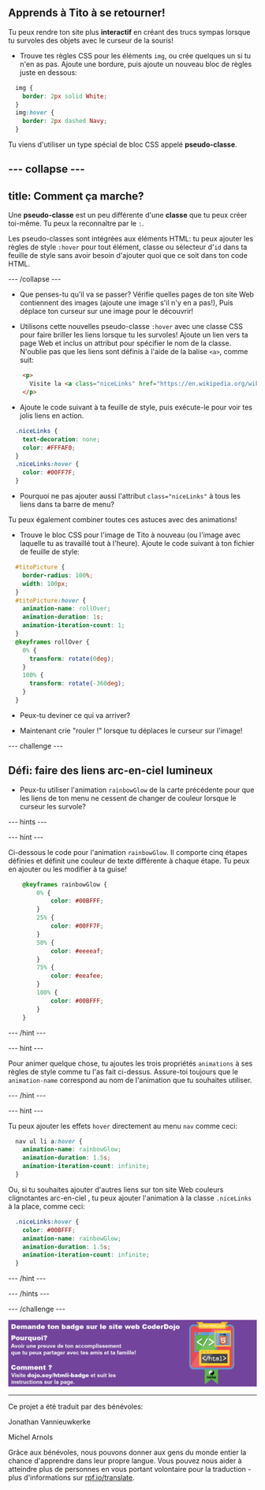 ## Apprends à Tito à se retourner!

Tu peux rendre ton site plus **interactif** en créant des trucs sympas lorsque tu survoles des objets avec le curseur de la souris!

+ Trouve tes règles CSS pour les éléments `img`, ou crée quelques un si tu n'en as pas. Ajoute une bordure, puis ajoute un nouveau bloc de règles juste en dessous:

```css
  img {
    border: 2px solid White;
  }
  img:hover {
    border: 2px dashed Navy;
  }
```

Tu viens d'utiliser un type spécial de bloc CSS appelé **pseudo-classe**.

--- collapse ---
---
title: Comment ça marche?
---

Une **pseudo-classe** est un peu différente d'une **classe** que tu peux créer toi-même. Tu peux la reconnaître par le `:`.

Les pseudo-classes sont intégrées aux éléments HTML: tu peux ajouter les règles de style `:hover` pour tout élément, classe ou sélecteur d'`id` dans ta feuille de style sans avoir besoin d'ajouter quoi que ce soit dans ton code HTML.

--- /collapse ---

+ Que penses-tu qu'il va se passer? Vérifie quelles pages de ton site Web contiennent des images (ajoute une image s'il n'y en a pas!), Puis déplace ton curseur sur une image pour le découvrir!

+ Utilisons cette nouvelles pseudo-classe `:hover` avec une classe CSS pour faire briller les liens lorsque tu les survoles! Ajoute un lien vers ta page Web et inclus un attribut pour spécifier le nom de la classe. N'oublie pas que les liens sont définis à l'aide de la balise `<a>`, comme suit:

```html
    <p>
      Visite la <a class="niceLinks" href="https://en.wikipedia.org/wiki/Ireland">page Wikipédia</a> pour en savoir plus sur l'Irlande!
    </p>
```

+ Ajoute le code suivant à ta feuille de style, puis exécute-le pour voir tes jolis liens en action.

```css
  .niceLinks {
    text-decoration: none;
    color: #FFFAF0;
  }
  .niceLinks:hover {
    color: #00FF7F;
  }
```

+ Pourquoi ne pas ajouter aussi l'attribut `class="niceLinks"` à tous les liens dans ta barre de menu?

Tu peux également combiner toutes ces astuces avec des animations!

+ Trouve le bloc CSS pour l'image de Tito à nouveau (ou l'image avec laquelle tu as travaillé tout à l'heure). Ajoute le code suivant à ton fichier de feuille de style:

```css
  #titoPicture {
    border-radius: 100%;
    width: 100px;
  }
  #titoPicture:hover {
    animation-name: rollOver;
    animation-duration: 1s;
    animation-iteration-count: 1;
  }
  @keyframes rollOver {
    0% {
      transform: rotate(0deg);
    }
    100% {
      transform: rotate(-360deg);
    }
  }
```

+ Peux-tu deviner ce qui va arriver?

+ Maintenant crie "rouler !" lorsque tu déplaces le curseur sur l'image!

--- challenge ---

## Défi: faire des liens arc-en-ciel lumineux

+ Peux-tu utiliser l'animation `rainbowGlow` de la carte précédente pour que les liens de ton menu ne cessent de changer de couleur lorsque le curseur les survole?

--- hints ---


--- hint ---

Ci-dessous le code pour l'animation `rainbowGlow`. Il comporte cinq étapes définies et définit une couleur de texte différente à chaque étape. Tu peux en ajouter ou les modifier à ta guise!

```css
    @keyframes rainbowGlow {
        0% {
            color: #00BFFF;
        }
        25% {
            color: #00FF7F;
        }
        50% {
            color: #eeeeaf;
        }
        75% {
            color: #eeafee;
        }
        100% {
            color: #00BFFF;
        }
    }
```

--- /hint ---

--- hint ---

Pour animer quelque chose, tu ajoutes les trois propriétés `animations` à ses règles de style comme tu l'as fait ci-dessus. Assure-toi toujours que le `animation-name` correspond au nom de l'animation que tu souhaites utiliser.

--- /hint ---

--- hint ---

Tu peux ajouter les effets `hover` directement au menu `nav` comme ceci:

```css
  nav ul li a:hover {
    animation-name: rainbowGlow;
    animation-duration: 1.5s;
    animation-iteration-count: infinite;
  }
```

Ou, si tu souhaites ajouter d'autres liens sur ton site Web couleurs clignotantes arc-en-ciel , tu peux ajouter l'animation à la classe `.niceLinks` à la place, comme ceci:

```css
  .niceLinks:hover {
    color: #00BFFF;
    animation-name: rainbowGlow;
    animation-duration: 1.5s;
    animation-iteration-count: infinite;
  }
```

--- /hint ---

--- /hints ---

--- /challenge ---

![](images/badge-footer-image-html-intermed.png)


***
Ce projet a été traduit par des bénévoles:

Jonathan Vannieuwkerke

Michel Arnols

Grâce aux bénévoles, nous pouvons donner aux gens du monde entier la chance d'apprendre dans leur propre langue. Vous pouvez nous aider à atteindre plus de personnes en vous portant volontaire pour la traduction - plus d'informations sur [rpf.io/translate](https://rpf.io/translate).